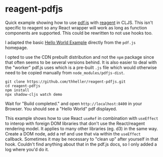 # reagent-pdfjs

Quick example showing how to use [pdf.js](https://mozilla.github.io/pdf.js/) with [reagent](https://github.com/reagent-project/reagent) in CLJS. This isn't specific to reagent so any React wrapper will work as long as function components are supported. This could be rewritten to not use hooks too.

I adapted the basic [Hello World Example](https://mozilla.github.io/pdf.js/examples/) directly from the `pdf.js` homepage.

I opted to use the CDN prebuilt distribution and not the `npm` package since that often seems to be several versions behind. It is also easier to deal with the "worker" pdf.js uses which is a pre-built `.js` file which would otherwise need to be copied manually from `node_modules/pdfjs-dist`.

```
git clone https://github.com/thheller/reagent-pdfjs.git
cd reagent-pdfjs
npm install
npx shadow-cljs watch demo
```

Wait for "Build completed." and open `http://localhost:8400` in your Browser. You should see a "Hello World" pdf displayed.

This example shows how to use React `useRef` in combination with `useEffect` to interop with foreign DOM libraries that don't use the React/reagent rendering model. It applies to many other libraries (eg. d3) in the same way. Create a DOM node, add a ref and use that via within the `useEffect` callback. Sometimes it may be necessary to "clean up" after yourself in that hook. Couldn't find anything about that in the pdf.js docs, so I only added a log where you'd do it.
